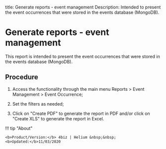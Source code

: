 title: Generate reports - event management
Description: Intended to present the event occurrences that were stored in the events database (MongoDB).
# Generate reports - event management
This report is intended to present the event occurrences that were stored in the events database (MongoDB).

Procedure
-------------

1.  Access the functionality through the main menu Reports \> Event Management
    \> Event Occurrence;

2.  Set the filters as needed;

3.  Click on "Create PDF" to generate the report in PDF and/or click on "Create
    XLS" to generate the report in Excel.



!!! tip "About"

    <b>Product/Version:</b> 4biz | Helium &nbsp;&nbsp;
    <b>Updated:</b>11/03/2020

